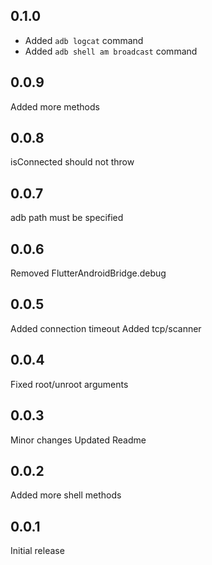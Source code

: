 ## 0.1.0

 * Added `adb logcat` command
 * Added `adb shell am broadcast` command

## 0.0.9

Added more methods

## 0.0.8

isConnected should not throw

## 0.0.7

adb path must be specified

## 0.0.6

Removed FlutterAndroidBridge.debug

## 0.0.5

Added connection timeout
Added tcp/scanner

## 0.0.4

Fixed root/unroot arguments

## 0.0.3

Minor changes
Updated Readme

## 0.0.2

Added more shell methods

## 0.0.1

Initial release